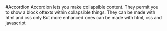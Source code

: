 #Accordion
Accordion lets you make collapsible content.  They permit you to show a block oftexts within collapsible things.
They can be made with html and css only
But more enhanced ones can be made with html, css and javascript
